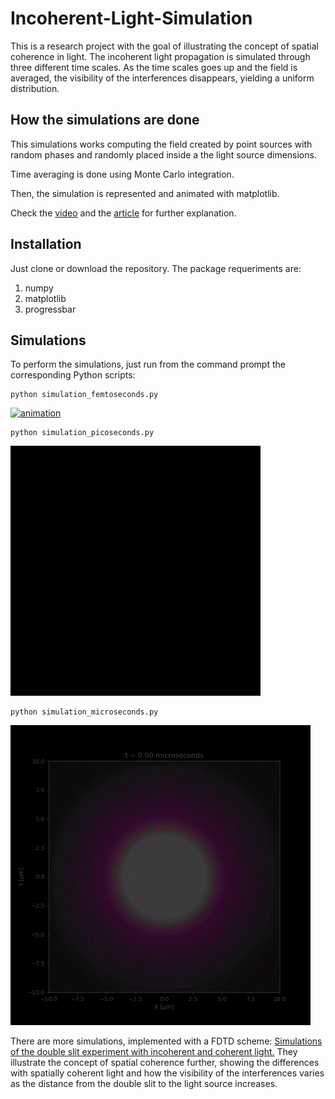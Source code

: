 # Incoherent-Light-Simulation

This is a research project with the goal of illustrating the concept of spatial coherence in light. 
The incoherent light propagation is simulated through three different time scales. As the time scales goes up and the field is averaged, the visibility of the interferences disappears, yielding a uniform distribution.

## How the simulations are done

This simulations works computing the field created by point sources with random phases and randomly placed inside a the light source dimensions.

Time averaging is done using Monte Carlo integration. 

Then, the simulation is represented and animated with matplotlib.

Check the [video](https://www.youtube.com/watch?v=ySte6NRuA-k&list=PLYkZehxPE_IhJDMTJUob1ZbxWhL8AjHDi&index=1
) and the [article](https://rafael-fuente.github.io/visual-explanation-of-the-van-cittert-zernike-theorem-the-double-slit-experiment-with-incoherent-and-coherent-light.html) for further explanation.


## Installation

Just clone or download the repository. The package requeriments are:

1. numpy
2. matplotlib
3. progressbar

## Simulations

To perform the simulations, just run from the command prompt the corresponding Python scripts:

```
python simulation_femtoseconds.py
```

[![animation](/images/femtoseconds_sim.gif)](/simulation_femtoseconds.py)


```
python simulation_picoseconds.py
```

[![animation](/images/picoseconds_sim.gif)](/simulation_picoseconds.py)


```
python simulation_microseconds.py
```

[![animation](/images/microseconds_sim.gif)](/simulation_microseconds.py)


There are more simulations, implemented with a FDTD scheme: 
[Simulations of the double slit experiment with incoherent and coherent light.](/double_slit_simulations)
They illustrate the concept of spatial coherence further, showing the differences with spatially coherent light and how the visibility of the interferences varies as the distance from the double slit to the light source increases.
